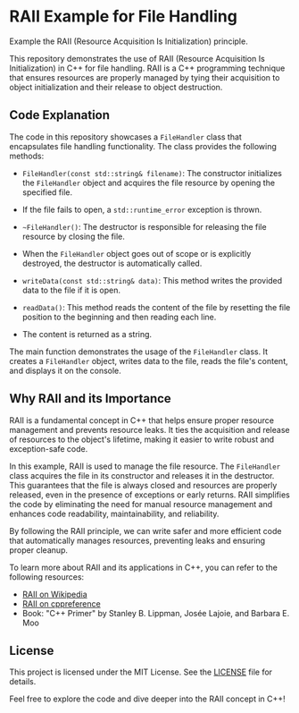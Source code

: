 # RAII Example for File Handling
Example  the RAII (Resource Acquisition Is Initialization) principle.


This repository demonstrates the use of RAII (Resource Acquisition Is Initialization) in C++ for file handling. 
RAII is a C++ programming technique that ensures resources are properly managed by tying their acquisition to object initialization and their release to object destruction.

## Code Explanation

The code in this repository showcases a `FileHandler` class that encapsulates file handling functionality. The class provides the following methods:

- `FileHandler(const std::string& filename)`: The constructor initializes the `FileHandler` object and acquires the file resource by opening the specified file.
- If the file fails to open, a `std::runtime_error` exception is thrown.

- `~FileHandler()`: The destructor is responsible for releasing the file resource by closing the file.
- When the `FileHandler` object goes out of scope or is explicitly destroyed, the destructor is automatically called.

- `writeData(const std::string& data)`: This method writes the provided data to the file if it is open.

- `readData()`: This method reads the content of the file by resetting the file position to the beginning and then reading each line.
- The content is returned as a string.

The main function demonstrates the usage of the `FileHandler` class. 
It creates a `FileHandler` object, writes data to the file, reads the file's content, and displays it on the console.

## Why RAII and its Importance

RAII is a fundamental concept in C++ that helps ensure proper resource management and prevents resource leaks. 
It ties the acquisition and release of resources to the object's lifetime, making it easier to write robust and exception-safe code.

In this example, RAII is used to manage the file resource. The `FileHandler` class acquires the file in its constructor and releases it in the destructor.
This guarantees that the file is always closed and resources are properly released, even in the presence of exceptions or early returns.
RAII simplifies the code by eliminating the need for manual resource management and enhances code readability, maintainability, and reliability.

By following the RAII principle, we can write safer and more efficient code that automatically manages resources, preventing leaks and ensuring proper cleanup.


To learn more about RAII and its applications in C++, you can refer to the following resources:

- [RAII on Wikipedia](https://en.wikipedia.org/wiki/Resource_acquisition_is_initialization)
- [RAII on cppreference](https://en.cppreference.com/w/cpp/language/raii)
- Book: "C++ Primer" by Stanley B. Lippman, Josée Lajoie, and Barbara E. Moo

## License

This project is licensed under the MIT License. See the [LICENSE](LICENSE) file for details.

Feel free to explore the code and dive deeper into the RAII concept in C++!


